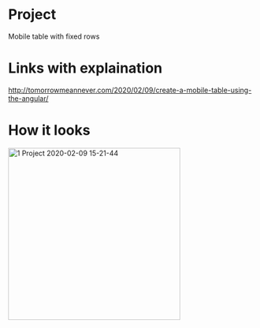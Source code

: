 # Project

Mobile table with fixed rows

# Links with explaination
http://tomorrowmeannever.com/2020/02/09/create-a-mobile-table-using-the-angular/

# How it looks 
<img width="349" alt="1 Project 2020-02-09 15-21-44" src="https://user-images.githubusercontent.com/10537907/74107911-6bcfd800-4b7d-11ea-8e5d-21a4e2fe82fb.png">
